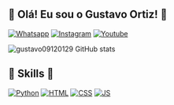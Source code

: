 ## 👋 Olá! Eu sou o Gustavo Ortiz! 👋

[![Whatsapp](https://img.shields.io/badge/WhatsApp-25D366?style=for-the-badge&logo=whatsapp&logoColor=white)](https://wa.me/5519986057862)
[![Instagram](https://img.shields.io/badge/Instagram-E4405F?style=for-the-badge&logo=instagram&logoColor=white)](https://www.instagram.com/66gustavin/)
[![Youtube](https://img.shields.io/badge/YouTube-FF0000?style=for-the-badge&logo=youtube&logoColor=white)](https://www.youtube.com/@Socyiologe)

![gustavo09120129 GitHub stats](https://github-readme-stats.vercel.app/api?username=gustavo09120129&show_icons=true&theme=tokyonight)

## 🚀 Skills 🚀

[![Python](https://img.shields.io/badge/Python-3776AB?style=for-the-badge&logo=python&logoColor=white)]()
[![HTML](https://img.shields.io/badge/HTML-239120?style=for-the-badge&logo=html5&logoColor=white)]()
[![CSS](https://img.shields.io/badge/CSS-239120?&style=for-the-badge&logo=css3&logoColor=white)]()
[![JS](https://img.shields.io/badge/JavaScript-F7DF1E?style=for-the-badge&logo=javascript&logoColor=black)]()

